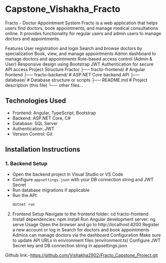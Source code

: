 ﻿# Capstone_Vishakha_Fracto
 Fracto - Doctor Appointment System
Fracto is a web application that helps users find doctors, book appointments, and manage medical consultations online. It provides functionality for regular users and admin users to manage doctors and appointments.

Features
User registration and login
Search and browse doctors by specialization
Book, view, and manage appointments
Admin dashboard to manage doctors and appointments
Role-based access control (Admin & User)
Responsive design using Bootstrap
JWT Authentication for secure API access
Project Structure
Fracto/ ├── fracto-frontend/ # Angular frontend ├── fracto-backend/ # ASP.NET Core backend API ├── database/ # Database structure or scripts ├── README.md # Project description (this file) └── other files...


##  Technologies Used

- Frontend: Angular, TypeScript, Bootstrap
- Backend: ASP.NET Core, C#
- Database: SQL Server
- Authentication: JWT
- Version Control: Git

## Installation Instructions

### 1. Backend Setup
- Open the backend project in Visual Studio or VS Code
- Configure `appsettings.json` with your DB connection string and JWT Secret
- Run database migrations if applicable
- Run the API:
  ```bash
  dotnet run
2. Frontend Setup
Navigate to the frontend folder:
cd fracto-frontend
Install dependencies:
npm install
Run Angular development server:
ng serve
Usage
Open the browser and go to http://localhost:4200
Register a new account or log in
Search for doctors and book appointments
Admins can manage doctors via the dashboard
Configuration
Make sure to update API URLs in environment files (environment.ts)
Configure JWT Secret key and DB connection string in appsettings.json


Github link:-https://github.com/Vishakha2902/Fracto_Capstone_Project.git
